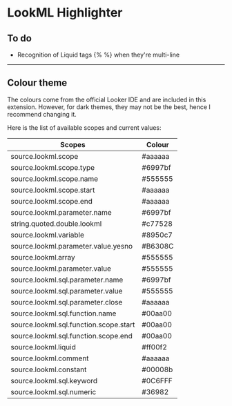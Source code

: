 # LookML Highlighter

## To do

- Recognition of Liquid tags {% %} when they're multi-line

---

## Colour theme

The colours come from the official Looker IDE and are included in this extension. However, for dark themes, they may not be the best, hence I recommend changing it.

Here is the list of available scopes and current values:

| Scopes                                 | Colour  |
| -------------------------------------- | ------- |
| source.lookml.scope                    | #aaaaaa |
| source.lookml.scope.type               | #6997bf |
| source.lookml.scope.name               | #555555 |
| source.lookml.scope.start              | #aaaaaa |
| source.lookml.scope.end                | #aaaaaa |
| source.lookml.parameter.name           | #6997bf |
| string.quoted.double.lookml            | #c77528 |
| source.lookml.variable                 | #8950c7 |
| source.lookml.parameter.value.yesno    | #B6308C |
| source.lookml.array                    | #555555 |
| source.lookml.parameter.value          | #555555 |
| source.lookml.sql.parameter.name       | #6997bf |
| source.lookml.sql.parameter.value      | #555555 |
| source.lookml.sql.parameter.close      | #aaaaaa |
| source.lookml.sql.function.name        | #00aa00 |
| source.lookml.sql.function.scope.start | #00aa00 |
| source.lookml.sql.function.scope.end   | #00aa00 |
| source.lookml.liquid                   | #ff00f2 |
| source.lookml.comment                  | #aaaaaa |
| source.lookml.constant                 | #00008b |
| source.lookml.sql.keyword              | #0C6FFF |
| source.lookml.sql.numeric              | #36982  |
